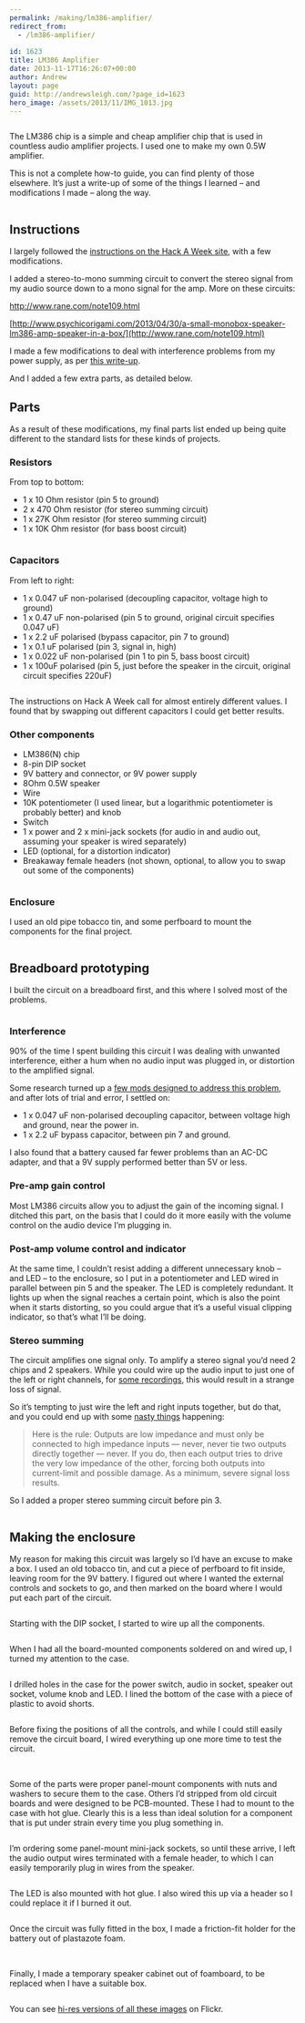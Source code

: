 ```yaml
---
permalink: /making/lm386-amplifier/
redirect_from:
  - /lm386-amplifier/
  
id: 1623
title: LM386 Amplifier
date: 2013-11-17T16:26:07+00:00
author: Andrew
layout: page
guid: http://andrewsleigh.com/?page_id=1623
hero_image: /assets/2013/11/IMG_1013.jpg
---
```


<img class="alignnone size-full wp-image-1641" title="IMG_1013" src="/assets/2013/11/IMG_1013.jpg" alt="" />

The LM386 chip is a simple and cheap amplifier chip that is used in countless audio amplifier projects. I used one to make my own 0.5W amplifier.

<!--more-->

This is not a complete how-to guide, you can find plenty of those elsewhere. It’s just a write-up of some of the things I learned – and modifications I made – along the way.

<img class="alignnone size-full wp-image-1640" title="IMG_1010" src="/assets/2013/11/IMG_1010.jpg" alt="" />

## Instructions

I largely followed the [instructions on the Hack A Week site](http://hackaweek.com/hacks/?p=131), with a few modifications.

I added a stereo-to-mono summing circuit to convert the stereo signal from my audio source down to a mono signal for the amp. More on these circuits:

<http://www.rane.com/note109.html>
  
[http://www.psychicorigami.com/2013/04/30/a-small-monobox-speaker-lm386-amp-speaker-in-a-box/](http://www.rane.com/note109.html)

I made a few modifications to deal with interference problems from my power supply, as per [this write-up](http://lowvoltage.wordpress.com/2011/04/23/lm386-audio-amplifier/).

And I added a few extra parts, as detailed below.

## Parts

As a result of these modifications, my final parts list ended up being quite different to the standard lists for these kinds of projects.

### Resistors

From top to bottom:

  * 1 x 10 Ohm resistor (pin 5 to ground)
  * 2 x 470 Ohm resistor (for stereo summing circuit)
  * 1 x 27K Ohm resistor (for stereo summing circuit)
  * 1 x 10K Ohm resistor (for bass boost circuit)

<img class="alignnone size-full wp-image-1627" title="IMG_0968" src="/assets/2013/11/IMG_0968.jpg" alt="" />

### Capacitors

From left to right:

  * 1 x 0.047 uF non-polarised (decoupling capacitor, voltage high to ground)
  * 1 x 0.47 uF non-polarised (pin 5 to ground, original circuit specifies 0.047 uF)
  * 1 x 2.2 uF polarised (bypass capacitor, pin 7 to ground)
  * 1 x 0.1 uF polarised (pin 3, signal in, high)
  * 1 x 0.022 uF non-polarised (pin 1 to pin 5, bass boost circuit)
  * 1 x 100uF polarised (pin 5, just before the speaker in the circuit, original circuit specifies 220uF)

<img class="alignnone size-full wp-image-1626" title="IMG_0965" src="/assets/2013/11/IMG_0965.jpg" alt="" />

The instructions on Hack A Week call for almost entirely different values. I found that by swapping out different capacitors I could get better results.

### Other components

  * LM386(N) chip
  * 8-pin DIP socket
  * 9V battery and connector, or 9V power supply
  * 8Ohm 0.5W speaker
  * Wire
  * 10K potentiometer (I used linear, but a logarithmic potentiometer is probably better) and knob
  * Switch
  * 1 x power and 2 x mini-jack sockets (for audio in and audio out, assuming your speaker is wired separately)
  * LED (optional, for a distortion indicator)
  * Breakaway female headers (not shown, optional, to allow you to swap out some of the components)

<img class="alignnone size-full wp-image-1628" title="IMG_0971" src="/assets/2013/11/IMG_0971.jpg" alt="" />

### Enclosure

I used an old pipe tobacco tin, and some perfboard to mount the components for the final project.

<img class="alignnone size-full wp-image-1629" title="IMG_0973" src="/assets/2013/11/IMG_0973.jpg" alt="" />

## Breadboard prototyping

I built the circuit on a breadboard first, and this where I solved most of the problems.

<img class="alignnone size-full wp-image-1624" title="IMG_0952" src="/assets/2013/11/IMG_0952.jpg" alt="" />

### Interference

90% of the time I spent building this circuit I was dealing with unwanted interference, either a hum when no audio input was plugged in, or distortion to the amplified signal.

Some research turned up a [few mods designed to address this problem](http://lowvoltage.wordpress.com/2011/04/23/lm386-audio-amplifier/), and after lots of trial and error, I settled on:

  * 1 x 0.047 uF non-polarised decoupling capacitor, between voltage high and ground, near the power in.
  * 1 x 2.2 uF bypass capacitor, between pin 7 and ground.

I also found that a battery caused far fewer problems than an AC-DC adapter, and that a 9V supply performed better than 5V or less.

### Pre-amp gain control

Most LM386 circuits allow you to adjust the gain of the incoming signal. I ditched this part, on the basis that I could do it more easily with the volume control on the audio device I’m plugging in.

### Post-amp volume control and indicator

At the same time, I couldn’t resist adding a different unnecessary knob – and LED – to the enclosure, so I put in a potentiometer and LED wired in parallel between pin 5 and the speaker. The LED is completely redundant. It lights up when the signal reaches a certain point, which is also the point when it starts distorting, so you could argue that it’s a useful visual clipping indicator, so that’s what I’ll be doing.

### Stereo summing

The circuit amplifies one signal only. To amplify a stereo signal you’d need 2 chips and 2 speakers. While you could wire up the audio input to just one of the left or right channels, for [some recordings](http://en.wikipedia.org/wiki/The_Gift_(Velvet_Underground_song)), this would result in a strange loss of signal.

So it’s tempting to just wire the left and right inputs together, but do that, and you could end up with some [nasty things](http://www.rane.com/note109.html) happening:

> Here is the rule: Outputs are low impedance and must only be connected to high impedance inputs &#8212; never, never tie two outputs directly together &#8212; never. If you do, then each output tries to drive the very low impedance of the other, forcing both outputs into current-limit and possible damage. As a minimum, severe signal loss results.

So I added a proper stereo summing circuit before pin 3.

<img class="alignnone size-full wp-image-1625" title="IMG_0955" src="/assets/2013/11/IMG_0955.jpg" alt="" />

## Making the enclosure

My reason for making this circuit was largely so I’d have an excuse to make a box. I used an old tobacco tin, and cut a piece of perfboard to fit inside, leaving room for the 9V battery. I figured out where I wanted the external controls and sockets to go, and then marked on the board where I would put each part of the circuit.

<img class="alignnone size-full wp-image-1630" title="IMG_0974" src="/assets/2013/11/IMG_0974.jpg" alt="" />

Starting with the DIP socket, I started to wire up all the components.

<img class="alignnone size-full wp-image-1631" title="IMG_0976" src="/assets/2013/11/IMG_0976.jpg" alt="" />

When I had all the board-mounted components soldered on and wired up, I turned my attention to the case.

<img class="alignnone size-full wp-image-1632" title="IMG_0979" src="/assets/2013/11/IMG_0979.jpg" alt="" />

I drilled holes in the case for the power switch, audio in socket, speaker out socket, volume knob and LED. I lined the bottom of the case with a piece of plastic to avoid shorts.

<img class="alignnone size-full wp-image-1633" title="IMG_0980" src="/assets/2013/11/IMG_0980.jpg" alt="" />

Before fixing the positions of all the controls, and while I could still easily remove the circuit board, I wired everything up one more time to test the circuit.

<img class="alignnone size-full wp-image-1634" title="IMG_0984" src="/assets/2013/11/IMG_0984.jpg" alt="" />

<img class="alignnone size-full wp-image-1635" title="IMG_0986" src="/assets/2013/11/IMG_0986.jpg" alt="" />

Some of the parts were proper panel-mount components with nuts and washers to secure them to the case. Others I’d stripped from old circuit boards and were designed to be PCB-mounted. These I had to mount to the case with hot glue. Clearly this is a less than ideal solution for a component that is put under strain every time you plug something in.

<img class="alignnone size-full wp-image-1636" title="IMG_0994" src="/assets/2013/11/IMG_0994.jpg" alt="" />

I’m ordering some panel-mount mini-jack sockets, so until these arrive, I left the audio output wires terminated with a female header, to which I can easily temporarily plug in wires from the speaker.

<img class="alignnone size-full wp-image-1637" title="IMG_0995" src="/assets/2013/11/IMG_0995.jpg" alt="" />

The LED is also mounted with hot glue. I also wired this up via a header so I could replace it if I burned it out.

<img class="alignnone size-full wp-image-1638" title="IMG_0996" src="/assets/2013/11/IMG_0996.jpg" alt="" />

Once the circuit was fully fitted in the box, I made a friction-fit holder for the battery out of plastazote foam.

<img class="alignnone size-full wp-image-1639" title="IMG_0999" src="/assets/2013/11/IMG_0999.jpg" alt="" />

<img class="alignnone size-full wp-image-1642" title="IMG_1015" src="/assets/2013/11/IMG_1015.jpg" alt="" />

Finally, I made a temporary speaker cabinet out of foamboard, to be replaced when I have a suitable box.

<img class="alignnone size-full wp-image-1643" title="IMG_1024" src="/assets/2013/11/IMG_1024.jpg" alt="" />

You can see [hi-res versions of all these images](http://www.flickr.com/photos/andrewsleigh/sets/72157636914639523/) on Flickr.